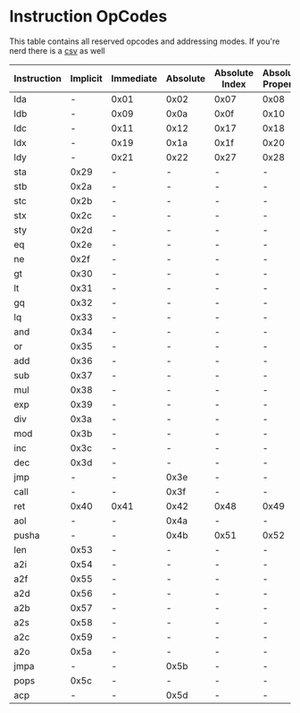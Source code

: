 # Instruction OpCodes

This table contains all reserved opcodes and addressing modes. If you're nerd there is a [csv](https://github.com/behemehal/Ellie-Language/blob/dev/bytecode/instructions.csv) as well

| Instruction | Implicit | Immediate | Absolute | Absolute Index | Absolute Property | IndirectA | IndirectB | IndirectC | IndirectX | IndirectY |
| ----------- | -------- | --------- | -------- | -------------- | ----------------- | --------- | --------- | --------- | --------- | --------- |
| lda         | -        | 0x01      | 0x02     | 0x07           | 0x08              | -         | 0x03      | 0x04      | 0x05      | 0x06      |
| ldb         | -        | 0x09      | 0x0a     | 0x0f           | 0x10              | 0x0b      | -         | 0x0c      | 0x0d      | 0x0e      |
| ldc         | -        | 0x11      | 0x12     | 0x17           | 0x18              | 0x13      | 0x14      | -         | 0x15      | 0x16      |
| ldx         | -        | 0x19      | 0x1a     | 0x1f           | 0x20              | 0x1b      | 0x1c      | 0x1d      | -         | 0x1e      |
| ldy         | -        | 0x21      | 0x22     | 0x27           | 0x28              | 0x23      | 0x24      | 0x26      | 0x25      | -         |
| sta         | 0x29     | -         | -        | -              | -                 | -         | -         | -         | -         | -         |
| stb         | 0x2a     | -         | -        | -              | -                 | -         | -         | -         | -         | -         |
| stc         | 0x2b     | -         | -        | -              | -                 | -         | -         | -         | -         | -         |
| stx         | 0x2c     | -         | -        | -              | -                 | -         | -         | -         | -         | -         |
| sty         | 0x2d     | -         | -        | -              | -                 | -         | -         | -         | -         | -         |
| eq          | 0x2e     | -         | -        | -              | -                 | -         | -         | -         | -         | -         |
| ne          | 0x2f     | -         | -        | -              | -                 | -         | -         | -         | -         | -         |
| gt          | 0x30     | -         | -        | -              | -                 | -         | -         | -         | -         | -         |
| lt          | 0x31     | -         | -        | -              | -                 | -         | -         | -         | -         | -         |
| gq          | 0x32     | -         | -        | -              | -                 | -         | -         | -         | -         | -         |
| lq          | 0x33     | -         | -        | -              | -                 | -         | -         | -         | -         | -         |
| and         | 0x34     | -         | -        | -              | -                 | -         | -         | -         | -         | -         |
| or          | 0x35     | -         | -        | -              | -                 | -         | -         | -         | -         | -         |
| add         | 0x36     | -         | -        | -              | -                 | -         | -         | -         | -         | -         |
| sub         | 0x37     | -         | -        | -              | -                 | -         | -         | -         | -         | -         |
| mul         | 0x38     | -         | -        | -              | -                 | -         | -         | -         | -         | -         |
| exp         | 0x39     | -         | -        | -              | -                 | -         | -         | -         | -         | -         |
| div         | 0x3a     | -         | -        | -              | -                 | -         | -         | -         | -         | -         |
| mod         | 0x3b     | -         | -        | -              | -                 | -         | -         | -         | -         | -         |
| inc         | 0x3c     | -         | -        | -              | -                 | -         | -         | -         | -         | -         |
| dec         | 0x3d     | -         | -        | -              | -                 | -         | -         | -         | -         | -         |
| jmp         | -        | -         | 0x3e     | -              | -                 | -         | -         | -         | -         | -         |
| call        | -        | -         | 0x3f     | -              | -                 | -         | -         | -         | -         | -         |
| ret         | 0x40     | 0x41      | 0x42     | 0x48           | 0x49              | 0x43      | 0x44      | 0x45      | 0x46      | 0x47      |
| aol         | -        | -         | 0x4a     | -              | -                 | -         | -         | -         | -         | -         |
| pusha       | -        | -         | 0x4b     | 0x51           | 0x52              | 0x4c      | 0x4d      | 0x4e      | 0x4f      | 0x50      |
| len         | 0x53     | -         | -        | -              | -                 | -         | -         | -         | -         | -         |
| a2i         | 0x54     | -         | -        | -              | -                 | -         | -         | -         | -         | -         |
| a2f         | 0x55     | -         | -        | -              | -                 | -         | -         | -         | -         | -         |
| a2d         | 0x56     | -         | -        | -              | -                 | -         | -         | -         | -         | -         |
| a2b         | 0x57     | -         | -        | -              | -                 | -         | -         | -         | -         | -         |
| a2s         | 0x58     | -         | -        | -              | -                 | -         | -         | -         | -         | -         |
| a2c         | 0x59     | -         | -        | -              | -                 | -         | -         | -         | -         | -         |
| a2o         | 0x5a     | -         | -        | -              | -                 | -         | -         | -         | -         | -         |
| jmpa        | -        | -         | 0x5b     | -              | -                 | -         | -         | -         | -         | -         |
| pops        | 0x5c     | -         | -        | -              | -                 | -         | -         | -         | -         | -         |
| acp         |    -     |     -     |   0x5d   |       -        |         -         |     -     |     -     |     -     |     -     |     -     |